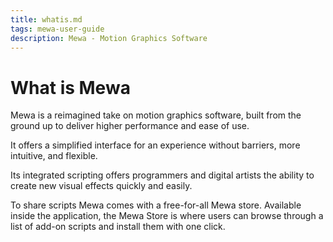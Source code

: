 ```yaml
---
title: whatis.md
tags: mewa-user-guide
description: Mewa - Motion Graphics Software
---
```

What is Mewa
===

Mewa is a reimagined take on motion graphics software, built from the ground up to deliver higher performance and ease of use.

It offers a simplified interface for an experience without barriers, more intuitive, and flexible.

Its integrated scripting offers programmers and digital artists the ability to create new visual effects quickly and easily.

To share scripts Mewa comes with a free-for-all Mewa store. Available inside the application, the Mewa Store is where users can browse through a list of add-on scripts and install them with one click.
